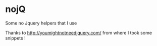 # nojQ
Some no Jquery helpers that I use

Thanks to http://youmightnotneedjquery.com/ from where I took some snippets !
